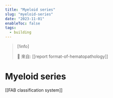 ```yaml
---
title: "Myeloid series"
slug: "myeloid-series"
date: "2023-11-01"
enableToc: false
tags:
  - building
---
```


> [!info]
>
> 🌱 來自: [[report format-of-hematopathology]]

# Myeloid series

[[FAB classification system]]


